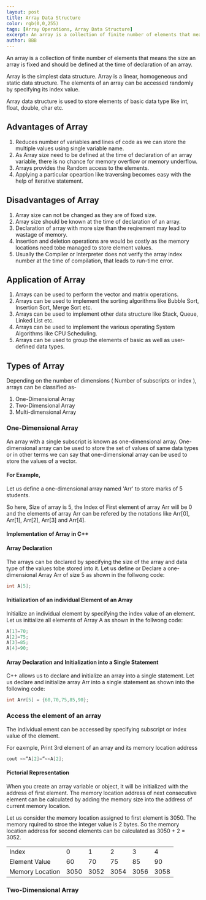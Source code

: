 ```yaml
---
layout: post
title: Array Data Structure
color: rgb(0,0,255) 
tags: [Array Operations, Array Data Structure]
excerpt: An array is a collection of finite number of elements that means the size an array is fixed and should be defined at the time of declaration of an array
author: BBB
---
```


An array is a collection of finite number of elements that means the size an array is fixed and should be defined at the time of declaration of an array. 

Array is the simplest data structure. Array is a linear, homogeneous and static data structure. The elements of an array can be accessed randomly by specifying its index value. 

Array data structure is used to store elements of basic data type like int, float, double, char etc. 

## Advantages of Array
1. Reduces number of variables and lines of code as we can store the multiple values using single variable name.
2. As Array size need to be defined at the time of declaration of an array variable, there is no chance for memory overflow or memory underflow.
3. Arrays provides the Random access to the elements.
4. Applying a particular opeartion like traversing becomes easy with the help of iterative statement.

## Disadvantages of Array
1. Array size can not be changed as they are of fixed size.
2. Array size should be known at the time of declaration of an array.
3. Declaration of array with more size than the reqirement may lead to wastage of memory. 
4. Insertion and deletion operations are would be costly as the memory locations need tobe managed to store element values. 
5. Usually the Compiler or Interpreter does not verify the array index number at the time of compilation, that leads to run-time error.

## Application of Array
1. Arrays can be used to perform the vector and matrix operations. 
2. Arrays can be used to implement the sorting algorithms like Bubble Sort, Insertion Sort, Merge Sort etc.
3. Arrays can be used to implement other data structure like Stack, Queue, Linked List etc.
4. Arrays can be used to implement the various operating System Algorithms like CPU Scheduling.
5. Arrays can be used to group the elements of basic as well as user-defined data types.

## Types of Array

Depending on the number of dimensions ( Number of subscripts or index ), arrays can be classified as- 
1. One-Dimensional Array
2. Two-Dimensional Array
3. Multi-dimensional Array

### One-Dimensional Array

An array with a single subscript is known as one-dimensional array. One-dimensional array can be used to store the set of values of same data types or in other terms we can say that one-dimensional array can be used to store the values of a vector.

#### For Example,

Let us define a one-dimensional array named 'Arr' to store marks of 5 students. 

So here, Size of array is 5,  the Index of First element of array Arr will be 0 and the elements of array Arr can be refered by the notations like Arr[0], Arr[1], Arr[2], Arr[3] and Arr[4].

#### Implementation of Array in C++


#### Array Declaration

The arrays can be declared by specifying the size of the array and data type of the values tobe stored into it.
Let us define or Declare a one-dimensional Array Arr of size 5 as shown in the follwong code:
 
```cpp
int A[5];
```

#### Initialization of an individual Element of an Array 
Initialize an individual element by specifying the index value of an element.
Let us initialize all elements of Array A as shown in the follwong code:

```cpp
A[1]=70;
A[2]=75;
A[3]=85;
A[4]=90;
```

#### Array Declaration and Initialization into a Single Statement

C++ allows us to declare and initialize an array into a single statement. 
Let us declare and initialize array Arr into a single statement as shown into the following code:

```cpp
int Arr[5] = {60,70,75,85,90};
```
### Access the element of an array

The individual ement can be accessed by specifying subscript or index value of the element.

For eaxmple, Print 3rd element of an array and its memory location address

```cpp
cout <<”A[2]=”<<A[2];
```


#### Pictorial Representation 
When you create an array variable or object, it will be initialized with the address of first element. The memory location address of next consecutive element can be calculated by adding the memory size into the address of current memory location. 

Let us consider the memory location assigned to first element is 3050. The memory rquired to stroe the integer value is 2 bytes. So the memory location address for second elements can be calculated as 3050 + 2 = 3052.

| | | | | | |
|-|-|-|-|-|-| 
| Index           |	0	     | 1       |	2      |      3	|      4 |
| Element Value	  | 60    | 70      |	75     |	   85 |     90 |
| Memory Location |	3050 | 3052	| 3054 | 3056 |	3058 |



### Two-Dimensional Array
